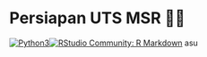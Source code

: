 # Persiapan UTS MSR 🔎📸

[![Python3](https://img.shields.io/badge/language-Python3-red)](https://img.shields.io/badge/language-Python3-red)[![RStudio Community: R Markdown](https://img.shields.io/endpoint?url=https%3A%2F%2Frstudio.github.io%2Frstudio-shields%2Fcategory%2FR-Markdown.json)](https://community.rstudio.com/c/R-Markdown)
asu
